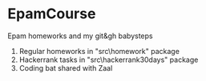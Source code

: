 # EpamCourse
Epam homeworks and my git&amp;gh babysteps

1) Regular homeworks in "src\homework" package
2) Hackerrank tasks in "src\hackerrank30days" package
3) Coding bat shared with Zaal

